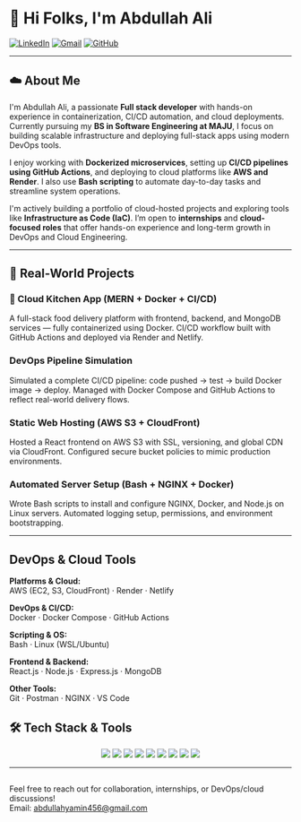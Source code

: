 # 👋 Hi Folks, I'm Abdullah Ali

[![LinkedIn](https://img.shields.io/badge/LinkedIn-blue?logo=linkedin)](https://linkedin.com/in/imabd456)
[![Gmail](https://img.shields.io/badge/Gmail-D14836?logo=gmail&logoColor=white)](mailto:abdullahyamin456@gmail.com)
[![GitHub](https://img.shields.io/badge/GitHub-100000?logo=github&logoColor=white)](https://github.com/abdul7y)

---

## ☁️ About Me

I'm Abdullah Ali, a passionate **Full stack developer** with hands-on experience in containerization, CI/CD automation, and cloud deployments. Currently pursuing my **BS in Software Engineering at MAJU**, I focus on building scalable infrastructure and deploying full-stack apps using modern DevOps tools.

I enjoy working with **Dockerized microservices**, setting up **CI/CD pipelines using GitHub Actions**, and deploying to cloud platforms like **AWS and Render**. I also use **Bash scripting** to automate day-to-day tasks and streamline system operations.

I'm actively building a portfolio of cloud-hosted projects and exploring tools like **Infrastructure as Code (IaC)**. I’m open to **internships** and **cloud-focused roles** that offer hands-on experience and long-term growth in DevOps and Cloud Engineering.

---

## 🔧 Real-World Projects

### 🚀 Cloud Kitchen App (MERN + Docker + CI/CD)  
A full-stack food delivery platform with frontend, backend, and MongoDB services — fully containerized using Docker. CI/CD workflow built with GitHub Actions and deployed via Render and Netlify.

###  DevOps Pipeline Simulation  
Simulated a complete CI/CD pipeline: code pushed → test → build Docker image → deploy. Managed with Docker Compose and GitHub Actions to reflect real-world delivery flows.

###  Static Web Hosting (AWS S3 + CloudFront)  
Hosted a React frontend on AWS S3 with SSL, versioning, and global CDN via CloudFront. Configured secure bucket policies to mimic production environments.

###  Automated Server Setup (Bash + NGINX + Docker)  
Wrote Bash scripts to install and configure NGINX, Docker, and Node.js on Linux servers. Automated logging setup, permissions, and environment bootstrapping.

---

##  DevOps & Cloud Tools

**Platforms & Cloud:**  
AWS (EC2, S3, CloudFront) · Render · Netlify

**DevOps & CI/CD:**  
Docker · Docker Compose · GitHub Actions

**Scripting & OS:**  
Bash · Linux (WSL/Ubuntu)

**Frontend & Backend:**  
React.js · Node.js · Express.js · MongoDB

**Other Tools:**  
Git · Postman · NGINX · VS Code
## 🛠️ Tech Stack & Tools

<p align="center">
  <img src="https://img.shields.io/badge/Docker-2496ED?style=for-the-badge&logo=docker&logoColor=white" />
  <img src="https://img.shields.io/badge/GitHub%20Actions-2088FF?style=for-the-badge&logo=githubactions&logoColor=white" />
  <img src="https://img.shields.io/badge/AWS-232F3E?style=for-the-badge&logo=amazonaws&logoColor=white" />
  <img src="https://img.shields.io/badge/Linux-FCC624?style=for-the-badge&logo=linux&logoColor=black" />
  <img src="https://img.shields.io/badge/Bash-121011?style=for-the-badge&logo=gnu-bash&logoColor=white" />
  <img src="https://img.shields.io/badge/NGINX-009639?style=for-the-badge&logo=nginx&logoColor=white" />
  <img src="https://img.shields.io/badge/React-61DAFB?style=for-the-badge&logo=react&logoColor=black" />
  <img src="https://img.shields.io/badge/Node.js-339933?style=for-the-badge&logo=nodedotjs&logoColor=white" />
  <img src="https://img.shields.io/badge/MongoDB-47A248?style=for-the-badge&logo=mongodb&logoColor=white" />
</p>


---

## 

Feel free to reach out for collaboration, internships, or DevOps/cloud discussions!  
 Email: [abdullahyamin456@gmail.com](mailto:abdullahyamin456@gmail.com)


